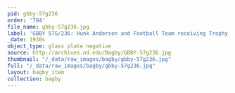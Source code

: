 ```yaml
---
pid: gbby-57g236
order: '784'
file_name: gbby-57g236.jpg
label: 'GBBY 57G/236: Hunk Anderson and Football Team receiving Trophy - c1930s'
_date: 1930s
object_type: glass plate negative
source: http://archives.nd.edu/Bagby/GBBY-57g236.jpg
thumbnail: "/_data/raw_images/bagby/gbby-57g236.jpg"
full: "/_data/raw_images/bagby/gbby-57g236.jpg"
layout: bagby_item
collection: bagby
---
```

